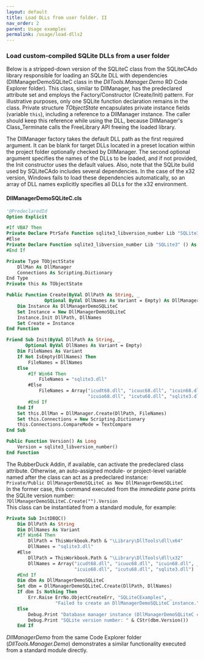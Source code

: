 ```yaml
---
layout: default
title: Load DLLs from user folder. II
nav_order: 2
parent: Usage examples
permalink: /usage/load-dlls2
---
```


### Load custom-compiled SQLite DLLs from a user folder

Below is a stripped-down version of the SQLiteC class from the SQLiteCAdo library responsible for loading an SQLite DLL with dependencies (DllManagerDemoSQLiteC class in the *DllTools.Manager.Demo* RD Code Explorer folder). This class, similar to DllManager, has the predeclared attribute set and employs the Factory/Constructor (Create/Init) pattern. For illustrative purposes, only one SQLite function declaration remains in the class. Private structure *TObjectState* encapsulates private instance fields (variable `this`), including a reference to a DllManager instance. The caller should keep this reference while using the DLL, because DllManager's Class_Terminate calls the FreeLibrary API freeing the loaded library.

The DllManager factory takes the default DLL path as the first required argument. It can be blank for target DLLs located in a preset location within the project folder optionally checked by DllManager. The second optional argument specifies the names of the DLLs to be loaded, and if not provided, the Init constructor uses the default values. Also, note that the SQLite build used by SQLiteCAdo includes several dependencies. In the case of the x32 version, Windows fails to load these dependencies automatically, so an array of DLL names explicitly specifies all DLLs for the x32 environment.

#### DllManagerDemoSQLiteC.cls

```vb
'@PredeclaredId
Option Explicit

#If VBA7 Then
Private Declare PtrSafe Function sqlite3_libversion_number Lib "SQLite3" () As Long
#Else
Private Declare Function sqlite3_libversion_number Lib "SQLite3" () As Long
#End If

Private Type TObjectState
    DllMan As DllManager
    Connections As Scripting.Dictionary
End Type
Private this As TObjectState

Public Function Create(ByVal DllPath As String, _
              Optional ByVal DllNames As Variant = Empty) As DllManagerDemoSQLiteC
    Dim Instance As DllManagerDemoSQLiteC
    Set Instance = New DllManagerDemoSQLiteC
    Instance.Init DllPath, DllNames
    Set Create = Instance
End Function

Friend Sub Init(ByVal DllPath As String, _
       Optional ByVal DllNames As Variant = Empty)
    Dim FileNames As Variant
    If Not IsEmpty(DllNames) Then
        FileNames = DllNames
    Else
        #If Win64 Then
            FileNames = "sqlite3.dll"
        #Else
            FileNames = Array("icudt68.dll", "icuuc68.dll", "icuin68.dll", _
                              "icuio68.dll", "icutu68.dll", "sqlite3.dll")
        #End If
    End If
    Set this.DllMan = DllManager.Create(DllPath, FileNames)
    Set this.Connections = New Scripting.Dictionary
    this.Connections.CompareMode = TextCompare
End Sub

Public Function Version() As Long
    Version = sqlite3_libversion_number()
End Function
```

The RubberDuck Addin, if available, can activate the predeclared class attribute. Otherwise, an auto-assigned module- or project-level variable named after the class can act as a predeclared instance:  
`Private/Public DllManagerDemoSQLiteC as New DllManagerDemoSQLiteC`  
In the former case, this command executed from the *immediate pane* prints the SQLite version number:  
`?DllManagerDemoSQLiteC.Create("").Version`  
This class can be instantiated from a standard module, for example: 

```vb
Private Sub InitDBQC()
    Dim DllPath As String
    Dim DllNames As Variant
    #If Win64 Then
        DllPath = ThisWorkbook.Path & "\Library\DllTools\dll\x64"
        DllNames = "sqlite3.dll"
    #Else
        DllPath = ThisWorkbook.Path & "\Library\DllTools\dll\x32"
        DllNames = Array("icudt68.dll", "icuuc68.dll", "icuin68.dll", _
                         "icuio68.dll", "icutu68.dll", "sqlite3.dll")
    #End If
    Dim dbm As DllManagerDemoSQLiteC
    Set dbm = DllManagerDemoSQLiteC.Create(DllPath, DllNames)
    If dbm Is Nothing Then
        Err.Raise ErrNo.ObjectCreateErr, "SQLiteCExamples", _
                  "Failed to create an DllManagerDemoSQLiteC instance."
    Else
        Debug.Print "Database manager instance (DllManagerDemoSQLiteC class) is ready"
        Debug.Print "SQLite version number: " & CStr(dbm.Version())
    End If
```

*DllManagerDemo* from the same Code Explorer folder (*DllTools.Manager.Demo*) demonstrates a similar functionality executed from a standard module directly.
